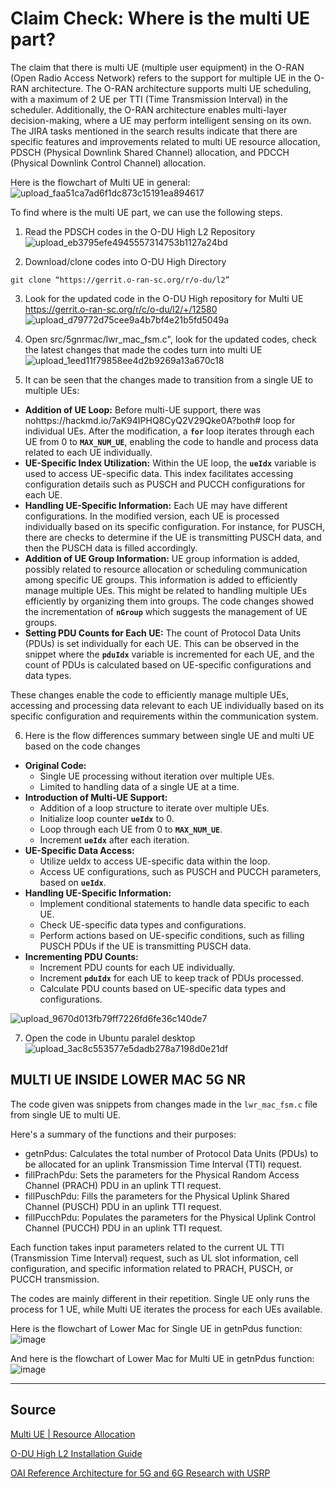# Claim Check: Where is the multi UE part?
The claim that there is multi UE (multiple user equipment) in the O-RAN (Open Radio Access Network) refers to the support for multiple UE in the O-RAN architecture. The O-RAN architecture supports multi UE scheduling, with a maximum of 2 UE per TTI (Time Transmission Interval) in the scheduler. Additionally, the O-RAN architecture enables multi-layer decision-making, where a UE may perform intelligent sensing on its own. The JIRA tasks mentioned in the search results indicate that there are specific features and improvements related to multi UE resource allocation, PDSCH (Physical Downlink Shared Channel) allocation, and PDCCH (Physical Downlink Control Channel) allocation. 

Here is the flowchart of Multi UE in general:
![upload_faa51ca7ad6f1dc873c15191ea894617](https://hackmd.io/_uploads/SyDu9Sm-C.png)



To find where is the multi UE part, we can use the following steps.


1. Read the PDSCH codes in the O-DU High L2 Repository
![upload_eb3795efe4945557314753b1127a24bd](https://hackmd.io/_uploads/SJ_AOrm-R.png)

2. Download/clone codes into O-DU High Directory
```
git clone “https://gerrit.o-ran-sc.org/r/o-du/l2”
```
3. Look for the updated code in the O-DU High repository for Multi UE
https://gerrit.o-ran-sc.org/r/c/o-du/l2/+/12580
![upload_d79772d75cee9a4b7bf4e21b5fd5049a](https://hackmd.io/_uploads/rys2dS7WA.png)


4. Open src/5gnrmac/lwr_mac_fsm.c", look for the updated codes, check the latest changes that made the codes turn into multi UE
![upload_1eed11f79858ee4d2b9269a13a670c18](https://hackmd.io/_uploads/SyqbYH7b0.png)


5. It can be seen that the changes made to transition from a single UE to multiple UEs:

- **Addition of UE Loop:**
Before multi-UE support, there was nohttps://hackmd.io/7aK94IPHQ8CyQ2V29Qke0A?both# loop for individual UEs. After the modification, a **`for`** loop iterates through each UE from 0 to **`MAX_NUM_UE`**, enabling the code to handle and process data related to each UE individually.
- **UE-Specific Index Utilization:**
Within the UE loop, the **`ueIdx`** variable is used to access UE-specific data. This index facilitates accessing configuration details such as PUSCH and PUCCH configurations for each UE.
- **Handling UE-Specific Information:**
Each UE may have different configurations. In the modified version, each UE is processed individually based on its specific configuration. For instance, for PUSCH, there are checks to determine if the UE is transmitting PUSCH data, and then the PUSCH data is filled accordingly.
- **Addition of UE Group Information:**
UE group information is added, possibly related to resource allocation or scheduling communication among specific UE groups. This information is added to efficiently manage multiple UEs. This might be related to handling multiple UEs efficiently by organizing them into groups. The code changes showed the incrementation of **`nGroup`** which suggests the management of UE groups.
- **Setting PDU Counts for Each UE:**
The count of Protocol Data Units (PDUs) is set individually for each UE. This can be observed in the snippet where the **`pduIdx`** variable is incremented for each UE, and the count of PDUs is calculated based on UE-specific configurations and data types.

These changes enable the code to efficiently manage multiple UEs, accessing and processing data relevant to each UE individually based on its specific configuration and requirements within the communication system.

6. Here is the flow differences summary between single UE and multi UE based on the code changes
- **Original Code:**
    - Single UE processing without iteration over multiple UEs.
    - Limited to handling data of a single UE at a time.
- **Introduction of Multi-UE Support:**
    - Addition of a loop structure to iterate over multiple UEs.
    - Initialize loop counter **`ueIdx`** to 0.
    - Loop through each UE from 0 to **`MAX_NUM_UE`**.
    - Increment **`ueIdx`** after each iteration.
- **UE-Specific Data Access:**
    - Utilize ueIdx to access UE-specific data within the loop.
    - Access UE configurations, such as PUSCH and PUCCH parameters, based on **`ueIdx`**.
- **Handling UE-Specific Information:**
    - Implement conditional statements to handle data specific to each UE.
    - Check UE-specific data types and configurations.
    - Perform actions based on UE-specific conditions, such as filling PUSCH PDUs if the UE is transmitting PUSCH data.
- **Incrementing PDU Counts:**
    - Increment PDU counts for each UE individually.
    - Increment **`pduIdx`** for each UE to keep track of PDUs processed.
    - Calculate PDU counts based on UE-specific data types and configurations.

![upload_9670d013fb79ff7226fd6fe36c140de7](https://hackmd.io/_uploads/S1rTcBXbC.png)


7. Open the code in Ubuntu paralel desktop
![upload_3ac8c553577e5dadb278a7198d0e21df](https://hackmd.io/_uploads/Hk7-crXWR.jpg)


## MULTI UE INSIDE LOWER MAC 5G NR
The code given was snippets from changes made in the `lwr_mac_fsm.c` file from single UE to multi UE.

Here's a summary of the functions and their purposes:

- getnPdus: Calculates the total number of Protocol Data Units (PDUs) to be allocated for an uplink Transmission Time Interval (TTI) request.
- fillPrachPdu: Sets the parameters for the Physical Random Access Channel (PRACH) PDU in an uplink TTI request.
- fillPuschPdu: Fills the parameters for the Physical Uplink Shared Channel (PUSCH) PDU in an uplink TTI request.
- fillPucchPdu: Populates the parameters for the Physical Uplink Control Channel (PUCCH) PDU in an uplink TTI request.

Each function takes input parameters related to the current UL TTI (Transmission Time Interval) request, such as UL slot information, cell configuration, and specific information related to PRACH, PUSCH, or PUCCH transmission.

The codes are mainly different in their repetition. Single UE only runs the process for 1 UE, while Multi UE iterates the process for each UEs available.

Here is the flowchart of Lower Mac for Single UE in getnPdus function:
![image](https://hackmd.io/_uploads/rJU94Dm-R.png)



And here is the flowchart of Lower Mac for Multi UE in getnPdus function:
![image](https://hackmd.io/_uploads/Hko8rPm-A.png)


---
Source
---

[Multi UE | Resource Allocation](https://jira.o-ran-sc.org/browse/ODUHIGH-540)

[O-DU High L2 Installation Guide](https://docs.o-ran-sc.org/projects/o-ran-sc-o-du-l2/en/latest/installation-guide.html#compilation)

[OAI Reference Architecture for 5G and 6G Research with USRP](https://kb.ettus.com/OAI_Reference_Architecture_for_5G_and_6G_Research_with_USRP)
